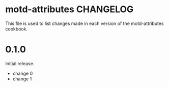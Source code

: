 # motd-attributes CHANGELOG

This file is used to list changes made in each version of the motd-attributes cookbook.

# 0.1.0

Initial release.

- change 0
- change 1

